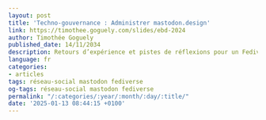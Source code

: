 ```yaml
---
layout: post
title: 'Techno-gouvernance : Administrer mastodon.design'
link: https://timothee.goguely.com/slides/ebd-2024
author: Timothée Goguely
published_date: 14/11/2034
description: Retours d’expérience et pistes de réflexions pour un Fediverse soutenable
language: fr
categories:
- articles
tags: réseau-social mastodon fediverse
og-tags: réseau-social mastodon fediverse
permalink: "/:categories/:year/:month/:day/:title/"
date: '2025-01-13 08:44:15 +0100'
---
```

